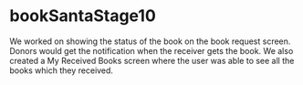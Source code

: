 # bookSantaStage10

We worked on showing the status of the book on the book request screen. Donors would get the notification when the receiver gets the book. We also created a My Received Books screen where the user was able to see all the books which they received.
